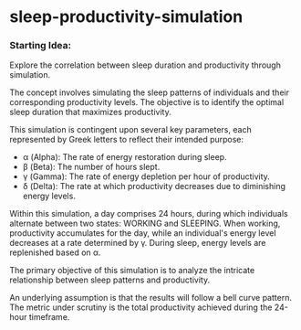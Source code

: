 # sleep-productivity-simulation


### Starting Idea:

Explore the correlation between sleep duration and productivity through simulation.

The concept involves simulating the sleep patterns of individuals and their corresponding productivity levels. The objective is to identify the optimal sleep duration that maximizes productivity.

This simulation is contingent upon several key parameters, each represented by Greek letters to reflect their intended purpose:

* α (Alpha): The rate of energy restoration during sleep.
* β (Beta): The number of hours slept.
* γ (Gamma): The rate of energy depletion per hour of productivity.
* δ (Delta): The rate at which productivity decreases due to diminishing energy levels.

Within this simulation, a day comprises 24 hours, during which individuals alternate between two states: WORKING and SLEEPING. When working, productivity accumulates for the day, while an individual's energy level decreases at a rate determined by γ. During sleep, energy levels are replenished based on α.

The primary objective of this simulation is to analyze the intricate relationship between sleep patterns and productivity.

An underlying assumption is that the results will follow a bell curve pattern. The metric under scrutiny is the total productivity achieved during the 24-hour timeframe.